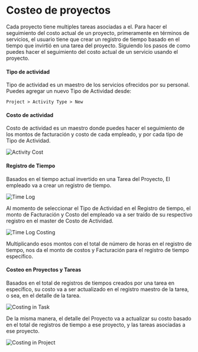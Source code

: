 # Costeo de proyectos

Cada proyecto tiene multiples tareas asociadas a el. Para hacer el seguimiento del costo actual de un proyecto, primeramente en términos de servicios, el usuario
tiene que crear un registro de tiempo basado en el tiempo que invirtió en una tarea del proyecto. Siguiendo los pasos de como puedes hacer el seguimiento del costo actual de un servicio usando el proyecto.

#### Tipo de actividad

Tipo de actividad es un maestro de los servicios ofrecidos por su personal. Puedes agregar un nuevo Tipo de Actividad desde:

`Project > Activity Type > New`	

#### Costo de actividad

Costo de actividad es un maestro donde puedes hacer el seguimiento de los montos de facturación y costo de cada empleado, y por cada tipo de Tipo de Actividad.

<img alt="Activity Cost" class="screenshot" src="/assets/erpnext_docs/assets/img/articles/Screen Shot 2015-06-11 at 4.57.01 pm.png">

#### Registro de Tiempo

Basados en el tiempo actual invertido en una Tarea del Proyecto, El empleado va a crear un registro de tiempo.

<img alt="Time Log" class="screenshot" src="/assets/erpnext_docs/assets/img/articles/Screen Shot 2015-06-11 at 4.59.49 pm.png">

Al momento de seleccionar el Tipo de Actividad en el Registro de tiempo, el monto de Facturación y Costo del empleado va a ser traído de su respectivo registro en el master de Costo de Actividad.

<img alt="Time Log Costing" class="screenshot" src="/assets/erpnext_docs/assets/img/articles/Screen Shot 2015-06-11 at 5.00.06 pm.png">

Multiplicando esos montos con el total de número de horas en el registro de tiempo, nos da el monto de costos y Facturación para el registro de tiempo específico.

#### Costeo en Proyectos y Tareas

Basados en el total de registros de tiempos creados por una tarea en específico, su costo va a ser actualizado en el registro maestro de la tarea, o sea, en el detalle de la tarea.

<img alt="Costing in Task" class="screenshot" src="/assets/erpnext_docs/assets/img/articles/Screen Shot 2015-06-11 at 5.02.54 pm.png">

De la misma manera, el detalle del Proyecto va a actualizar su costo basado en el total de registros de tiempo a ese proyecto, y las tareas asociadas a ese proyecto.

<img alt="Costing in Project" class="screenshot" src="/assets/erpnext_docs/assets/img/articles/Screen Shot 2015-06-11 at 5.02.29 pm.png">

<!-- markdown -->